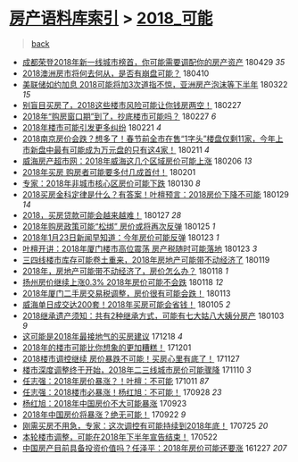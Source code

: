 [房产语料库索引](../../README.md)  > [2018_可能](2018_可能.md)
====
> [back](../README.md)

- [成都荣登2018年新一线城市榜首，你可能需要调配你的房产资产](http://jkwz.applinzi.com/ittc/7097316608450233360.html#%E6%88%90%E9%83%BD%E8%8D%A3%E7%99%BB2018%E5%B9%B4%E6%96%B0%E4%B8%80%E7%BA%BF%E5%9F%8E%E5%B8%82%E6%A6%9C%E9%A6%96%EF%BC%8C%E4%BD%A0%E5%8F%AF%E8%83%BD%E9%9C%80%E8%A6%81%E8%B0%83%E9%85%8D%E4%BD%A0%E7%9A%84%E6%88%BF%E4%BA%A7%E8%B5%84%E4%BA%A7) 180429 *35* 
- [2018澳洲房市将何去何从，是否有崩盘可能？](http://jkwz.applinzi.com/ittc/7090419096007214090.html#2018%E6%BE%B3%E6%B4%B2%E6%88%BF%E5%B8%82%E5%B0%86%E4%BD%95%E5%8E%BB%E4%BD%95%E4%BB%8E%EF%BC%8C%E6%98%AF%E5%90%A6%E6%9C%89%E5%B4%A9%E7%9B%98%E5%8F%AF%E8%83%BD%EF%BC%9F) 180410  
- [美联储如约加息 2018可能将加3次道指不惊，亚洲房产泡沫等下半年](http://jkwz.applinzi.com/ittc/7083255570713019403.html#%E7%BE%8E%E8%81%94%E5%82%A8%E5%A6%82%E7%BA%A6%E5%8A%A0%E6%81%AF+2018%E5%8F%AF%E8%83%BD%E5%B0%86%E5%8A%A03%E6%AC%A1%E9%81%93%E6%8C%87%E4%B8%8D%E6%83%8A%EF%BC%8C%E4%BA%9A%E6%B4%B2%E6%88%BF%E4%BA%A7%E6%B3%A1%E6%B2%AB%E7%AD%89%E4%B8%8B%E5%8D%8A%E5%B9%B4) 180322 *15* 
- [别盲目买房了，2018这些楼市风险可能让你钱房两空！](http://jkwz.applinzi.com/ittc/7074682875792589840.html#%E5%88%AB%E7%9B%B2%E7%9B%AE%E4%B9%B0%E6%88%BF%E4%BA%86%EF%BC%8C2018%E8%BF%99%E4%BA%9B%E6%A5%BC%E5%B8%82%E9%A3%8E%E9%99%A9%E5%8F%AF%E8%83%BD%E8%AE%A9%E4%BD%A0%E9%92%B1%E6%88%BF%E4%B8%A4%E7%A9%BA%EF%BC%81) 180227  
- [2018年“购房窗口期”到了，抄底楼市可能吗？](http://jkwz.applinzi.com/ittc/7074568308559184903.html#2018%E5%B9%B4%E2%80%9C%E8%B4%AD%E6%88%BF%E7%AA%97%E5%8F%A3%E6%9C%9F%E2%80%9D%E5%88%B0%E4%BA%86%EF%BC%8C%E6%8A%84%E5%BA%95%E6%A5%BC%E5%B8%82%E5%8F%AF%E8%83%BD%E5%90%97%EF%BC%9F) 180227 *6* 
- [2018年楼市可能引发更多纠纷](http://jkwz.applinzi.com/ittc/7072606764065620999.html#2018%E5%B9%B4%E6%A5%BC%E5%B8%82%E5%8F%AF%E8%83%BD%E5%BC%95%E5%8F%91%E6%9B%B4%E5%A4%9A%E7%BA%A0%E7%BA%B7) 180221 *4* 
- [2018南京房价会跌？想多了！春节前全市在售“1字头”楼盘仅剩11家，今年上市新盘中最有可能成为万元盘的只有这4家！](http://jkwz.applinzi.com/ittc/7068738966990095376.html#2018%E5%8D%97%E4%BA%AC%E6%88%BF%E4%BB%B7%E4%BC%9A%E8%B7%8C%EF%BC%9F%E6%83%B3%E5%A4%9A%E4%BA%86%EF%BC%81%E6%98%A5%E8%8A%82%E5%89%8D%E5%85%A8%E5%B8%82%E5%9C%A8%E5%94%AE%E2%80%9C1%E5%AD%97%E5%A4%B4%E2%80%9D%E6%A5%BC%E7%9B%98%E4%BB%85%E5%89%A911%E5%AE%B6%EF%BC%8C%E4%BB%8A%E5%B9%B4%E4%B8%8A%E5%B8%82%E6%96%B0%E7%9B%98%E4%B8%AD%E6%9C%80%E6%9C%89%E5%8F%AF%E8%83%BD%E6%88%90%E4%B8%BA%E4%B8%87%E5%85%83%E7%9B%98%E7%9A%84%E5%8F%AA%E6%9C%89%E8%BF%994%E5%AE%B6%EF%BC%81) 180211 *4* 
- [威海房产超市网：2018年威海这几个区域房价可能上涨](http://jkwz.applinzi.com/ittc/7066910932049855499.html#%E5%A8%81%E6%B5%B7%E6%88%BF%E4%BA%A7%E8%B6%85%E5%B8%82%E7%BD%91%EF%BC%9A2018%E5%B9%B4%E5%A8%81%E6%B5%B7%E8%BF%99%E5%87%A0%E4%B8%AA%E5%8C%BA%E5%9F%9F%E6%88%BF%E4%BB%B7%E5%8F%AF%E8%83%BD%E4%B8%8A%E6%B6%A8) 180206 *13* 
- [2018年买房 购房者可能要多付几成首付！](http://jkwz.applinzi.com/ittc/7065199196066284551.html#2018%E5%B9%B4%E4%B9%B0%E6%88%BF+%E8%B4%AD%E6%88%BF%E8%80%85%E5%8F%AF%E8%83%BD%E8%A6%81%E5%A4%9A%E4%BB%98%E5%87%A0%E6%88%90%E9%A6%96%E4%BB%98%EF%BC%81) 180201  
- [专家：2018年非城市核心区房价可能下跌](http://jkwz.applinzi.com/ittc/7064298320304800784.html#%E4%B8%93%E5%AE%B6%EF%BC%9A2018%E5%B9%B4%E9%9D%9E%E5%9F%8E%E5%B8%82%E6%A0%B8%E5%BF%83%E5%8C%BA%E6%88%BF%E4%BB%B7%E5%8F%AF%E8%83%BD%E4%B8%8B%E8%B7%8C) 180130 *8* 
- [2018买房金科定律是什么？有答案！叶檀预言：2018房价下降不可能](http://jkwz.applinzi.com/ittc/7064028192677823495.html#2018%E4%B9%B0%E6%88%BF%E9%87%91%E7%A7%91%E5%AE%9A%E5%BE%8B%E6%98%AF%E4%BB%80%E4%B9%88%EF%BC%9F%E6%9C%89%E7%AD%94%E6%A1%88%EF%BC%81%E5%8F%B6%E6%AA%80%E9%A2%84%E8%A8%80%EF%BC%9A2018%E6%88%BF%E4%BB%B7%E4%B8%8B%E9%99%8D%E4%B8%8D%E5%8F%AF%E8%83%BD) 180129 *14* 
- [2018，买房贷款可能会越来越难！](http://jkwz.applinzi.com/ittc/7063183215194276870.html#2018%EF%BC%8C%E4%B9%B0%E6%88%BF%E8%B4%B7%E6%AC%BE%E5%8F%AF%E8%83%BD%E4%BC%9A%E8%B6%8A%E6%9D%A5%E8%B6%8A%E9%9A%BE%EF%BC%81) 180127 *28* 
- [2018年购房政策可能“松绑” 房价或将再次反弹](http://jkwz.applinzi.com/ittc/7062453606161056784.html#2018%E5%B9%B4%E8%B4%AD%E6%88%BF%E6%94%BF%E7%AD%96%E5%8F%AF%E8%83%BD%E2%80%9C%E6%9D%BE%E7%BB%91%E2%80%9D+%E6%88%BF%E4%BB%B7%E6%88%96%E5%B0%86%E5%86%8D%E6%AC%A1%E5%8F%8D%E5%BC%B9) 180125 *1* 
- [2018年1月23日新闻早知道：今年房价可能反弹](http://jkwz.applinzi.com/ittc/7061720065760560139.html#2018%E5%B9%B41%E6%9C%8823%E6%97%A5%E6%96%B0%E9%97%BB%E6%97%A9%E7%9F%A5%E9%81%93%EF%BC%9A%E4%BB%8A%E5%B9%B4%E6%88%BF%E4%BB%B7%E5%8F%AF%E8%83%BD%E5%8F%8D%E5%BC%B9) 180123 *1* 
- [叶檀开讲：2018年厦门楼市高位震荡 房产税随时可能落地](http://jkwz.applinzi.com/ittc/7061690500933747723.html#%E5%8F%B6%E6%AA%80%E5%BC%80%E8%AE%B2%EF%BC%9A2018%E5%B9%B4%E5%8E%A6%E9%97%A8%E6%A5%BC%E5%B8%82%E9%AB%98%E4%BD%8D%E9%9C%87%E8%8D%A1+%E6%88%BF%E4%BA%A7%E7%A8%8E%E9%9A%8F%E6%97%B6%E5%8F%AF%E8%83%BD%E8%90%BD%E5%9C%B0) 180123 *3* 
- [三四线楼市库存可能卷土重来，2018年房地产可能带不动经济了](http://jkwz.applinzi.com/ittc/7060237196206801927.html#%E4%B8%89%E5%9B%9B%E7%BA%BF%E6%A5%BC%E5%B8%82%E5%BA%93%E5%AD%98%E5%8F%AF%E8%83%BD%E5%8D%B7%E5%9C%9F%E9%87%8D%E6%9D%A5%EF%BC%8C2018%E5%B9%B4%E6%88%BF%E5%9C%B0%E4%BA%A7%E5%8F%AF%E8%83%BD%E5%B8%A6%E4%B8%8D%E5%8A%A8%E7%BB%8F%E6%B5%8E%E4%BA%86) 180119  
- [2018年，房地产可能带不动经济了，房价怎么办？](http://jkwz.applinzi.com/ittc/7059984595104039946.html#2018%E5%B9%B4%EF%BC%8C%E6%88%BF%E5%9C%B0%E4%BA%A7%E5%8F%AF%E8%83%BD%E5%B8%A6%E4%B8%8D%E5%8A%A8%E7%BB%8F%E6%B5%8E%E4%BA%86%EF%BC%8C%E6%88%BF%E4%BB%B7%E6%80%8E%E4%B9%88%E5%8A%9E%EF%BC%9F) 180118 *1* 
- [扬州房价继续上涨0.3% 2018年房价可能不会跌](http://jkwz.applinzi.com/ittc/7059928551371834378.html#%E6%89%AC%E5%B7%9E%E6%88%BF%E4%BB%B7%E7%BB%A7%E7%BB%AD%E4%B8%8A%E6%B6%A80.3%25+2018%E5%B9%B4%E6%88%BF%E4%BB%B7%E5%8F%AF%E8%83%BD%E4%B8%8D%E4%BC%9A%E8%B7%8C) 180118 *12* 
- [2018年厦门二手房交易税调整，房价很有可能会跌！](http://jkwz.applinzi.com/ittc/7058099786903716870.html#2018%E5%B9%B4%E5%8E%A6%E9%97%A8%E4%BA%8C%E6%89%8B%E6%88%BF%E4%BA%A4%E6%98%93%E7%A8%8E%E8%B0%83%E6%95%B4%EF%BC%8C%E6%88%BF%E4%BB%B7%E5%BE%88%E6%9C%89%E5%8F%AF%E8%83%BD%E4%BC%9A%E8%B7%8C%EF%BC%81) 180113  
- [威海单日成交达200套！2018年买房可能会省钱！](http://jkwz.applinzi.com/ittc/7055150349562676234.html#%E5%A8%81%E6%B5%B7%E5%8D%95%E6%97%A5%E6%88%90%E4%BA%A4%E8%BE%BE200%E5%A5%97%EF%BC%812018%E5%B9%B4%E4%B9%B0%E6%88%BF%E5%8F%AF%E8%83%BD%E4%BC%9A%E7%9C%81%E9%92%B1%EF%BC%81) 180105 *2* 
- [2018继承遗产须知：共有2种继承方式，可能有七大姑八大姨分房产](http://jkwz.applinzi.com/ittc/7054389331211322385.html#2018%E7%BB%A7%E6%89%BF%E9%81%97%E4%BA%A7%E9%A1%BB%E7%9F%A5%EF%BC%9A%E5%85%B1%E6%9C%892%E7%A7%8D%E7%BB%A7%E6%89%BF%E6%96%B9%E5%BC%8F%EF%BC%8C%E5%8F%AF%E8%83%BD%E6%9C%89%E4%B8%83%E5%A4%A7%E5%A7%91%E5%85%AB%E5%A4%A7%E5%A7%A8%E5%88%86%E6%88%BF%E4%BA%A7) 180103 *9* 
- [这可能是2018年最接地气的买房建议](http://jkwz.applinzi.com/ittc/7048360905375482896.html#%E8%BF%99%E5%8F%AF%E8%83%BD%E6%98%AF2018%E5%B9%B4%E6%9C%80%E6%8E%A5%E5%9C%B0%E6%B0%94%E7%9A%84%E4%B9%B0%E6%88%BF%E5%BB%BA%E8%AE%AE) 171218 *4* 
- [2018年的楼市可能比你想象的更加糟糕！](http://jkwz.applinzi.com/ittc/7042253957445977105.html#2018%E5%B9%B4%E7%9A%84%E6%A5%BC%E5%B8%82%E5%8F%AF%E8%83%BD%E6%AF%94%E4%BD%A0%E6%83%B3%E8%B1%A1%E7%9A%84%E6%9B%B4%E5%8A%A0%E7%B3%9F%E7%B3%95%EF%BC%81) 171201  
- [2018楼市调控继续 房价暴跌不可能！买房心里有底了！](http://jkwz.applinzi.com/ittc/7040404797985915920.html#2018%E6%A5%BC%E5%B8%82%E8%B0%83%E6%8E%A7%E7%BB%A7%E7%BB%AD+%E6%88%BF%E4%BB%B7%E6%9A%B4%E8%B7%8C%E4%B8%8D%E5%8F%AF%E8%83%BD%EF%BC%81%E4%B9%B0%E6%88%BF%E5%BF%83%E9%87%8C%E6%9C%89%E5%BA%95%E4%BA%86%EF%BC%81) 171127  
- [楼市深度调整终于开始，2018年二三线城市房价可能骤降](http://jkwz.applinzi.com/ittc/7034430720892732433.html#%E6%A5%BC%E5%B8%82%E6%B7%B1%E5%BA%A6%E8%B0%83%E6%95%B4%E7%BB%88%E4%BA%8E%E5%BC%80%E5%A7%8B%EF%BC%8C2018%E5%B9%B4%E4%BA%8C%E4%B8%89%E7%BA%BF%E5%9F%8E%E5%B8%82%E6%88%BF%E4%BB%B7%E5%8F%AF%E8%83%BD%E9%AA%A4%E9%99%8D) 171110 *3* 
- [任志强：2018年房价暴涨？！叶檀：不可能](http://jkwz.applinzi.com/ittc/7023229956551869456.html#%E4%BB%BB%E5%BF%97%E5%BC%BA%EF%BC%9A2018%E5%B9%B4%E6%88%BF%E4%BB%B7%E6%9A%B4%E6%B6%A8%EF%BC%9F%EF%BC%81%E5%8F%B6%E6%AA%80%EF%BC%9A%E4%B8%8D%E5%8F%AF%E8%83%BD) 171011 *87* 
- [任志强：2018楼市必暴涨！杨红旭：不可能！](http://jkwz.applinzi.com/ittc/7018410076728198160.html#%E4%BB%BB%E5%BF%97%E5%BC%BA%EF%BC%9A2018%E6%A5%BC%E5%B8%82%E5%BF%85%E6%9A%B4%E6%B6%A8%EF%BC%81%E6%9D%A8%E7%BA%A2%E6%97%AD%EF%BC%9A%E4%B8%8D%E5%8F%AF%E8%83%BD%EF%BC%81) 170928 *23* 
- [杨红旭：2018年中国房价不大可能暴涨](http://jkwz.applinzi.com/ittc/7016373974093792272.html#%E6%9D%A8%E7%BA%A2%E6%97%AD%EF%BC%9A2018%E5%B9%B4%E4%B8%AD%E5%9B%BD%E6%88%BF%E4%BB%B7%E4%B8%8D%E5%A4%A7%E5%8F%AF%E8%83%BD%E6%9A%B4%E6%B6%A8) 170923  
- [2018年中国房价将暴涨？绝无可能！](http://jkwz.applinzi.com/ittc/7016049598773330961.html#2018%E5%B9%B4%E4%B8%AD%E5%9B%BD%E6%88%BF%E4%BB%B7%E5%B0%86%E6%9A%B4%E6%B6%A8%EF%BC%9F%E7%BB%9D%E6%97%A0%E5%8F%AF%E8%83%BD%EF%BC%81) 170922 *9* 
- [刚需买房不用急，专家：这次调控有可能持续到2018年底！](http://jkwz.applinzi.com/ittc/6994246628549329936.html#%E5%88%9A%E9%9C%80%E4%B9%B0%E6%88%BF%E4%B8%8D%E7%94%A8%E6%80%A5%EF%BC%8C%E4%B8%93%E5%AE%B6%EF%BC%9A%E8%BF%99%E6%AC%A1%E8%B0%83%E6%8E%A7%E6%9C%89%E5%8F%AF%E8%83%BD%E6%8C%81%E7%BB%AD%E5%88%B02018%E5%B9%B4%E5%BA%95%EF%BC%81) 170725 *20* 
- [本轮楼市调整，可能在2018年下半年宣告结束！](http://jkwz.applinzi.com/ittc/6970573783105537028.html#%E6%9C%AC%E8%BD%AE%E6%A5%BC%E5%B8%82%E8%B0%83%E6%95%B4%EF%BC%8C%E5%8F%AF%E8%83%BD%E5%9C%A82018%E5%B9%B4%E4%B8%8B%E5%8D%8A%E5%B9%B4%E5%AE%A3%E5%91%8A%E7%BB%93%E6%9D%9F%EF%BC%81) 170522  
- [中国房产目前具备投资价值吗？任泽平：2018年房价可能还要涨](http://jkwz.applinzi.com/ittc/6916344153134072836.html#%E4%B8%AD%E5%9B%BD%E6%88%BF%E4%BA%A7%E7%9B%AE%E5%89%8D%E5%85%B7%E5%A4%87%E6%8A%95%E8%B5%84%E4%BB%B7%E5%80%BC%E5%90%97%EF%BC%9F%E4%BB%BB%E6%B3%BD%E5%B9%B3%EF%BC%9A2018%E5%B9%B4%E6%88%BF%E4%BB%B7%E5%8F%AF%E8%83%BD%E8%BF%98%E8%A6%81%E6%B6%A8) 161227 *207* 
